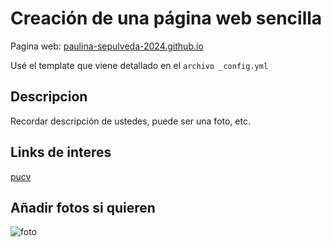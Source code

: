 # Creación de una página web sencilla

Pagina web:
[paulina-sepulveda-2024.github.io](https://paulina-sepulveda-2024.github.io/)

Usé el template que viene detallado en el `archivo _config.yml`

## Descripcion
Recordar descripción de ustedes, puede ser una foto, etc.

## Links de interes
[pucv](https://pucv.cl/)
## Añadir fotos si quieren

![foto](https://www.pucv.cl/pucv/site/artic/20220615/imag/foto_0000000120220615160256/logo_header.png)
